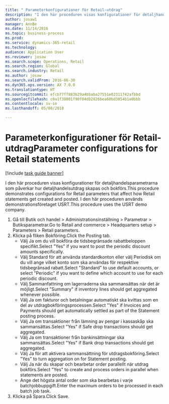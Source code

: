 ```yaml
--- 
title: " Parameterkonfigurationer för Retail-utdrag"
description: "I den här proceduren visas konfigurationer för detaljhandelsparametrarna som påverkar hur detaljhandelsutdrag skapas och bokförs."
author: josaw1
manager: AnnBe
ms.date: 11/14/2016
ms.topic: business-process
ms.prod: 
ms.service: dynamics-365-retail
ms.technology: 
audience: Application User
ms.reviewer: josaw
ms.search.scope: Operations, Retail
ms.search.region: Global
ms.search.industry: Retail
ms.author: josaw
ms.search.validFrom: 2016-06-30
ms.dyn365.ops.version: AX 7.0.0
ms.translationtype: HT
ms.sourcegitcommit: efcb77ff883b29a4bbaba27551e02311742afbbd
ms.openlocfilehash: c0a1f38001f90f04db2826bea60bd3854b1a0bbb
ms.contentlocale: sv-se
ms.lasthandoff: 05/08/2018

---
```

# <a name="parameter-configurations-for-retail-statements"></a><span data-ttu-id="01c22-103"> Parameterkonfigurationer för Retail-utdrag</span><span class="sxs-lookup"><span data-stu-id="01c22-103">Parameter configurations for Retail statements</span></span>

[!include [task guide banner](../includes/task-guide-banner.md)]

<span data-ttu-id="01c22-104">I den här proceduren visas konfigurationer för detaljhandelsparametrarna som påverkar hur detaljhandelsutdrag skapas och bokförs.</span><span class="sxs-lookup"><span data-stu-id="01c22-104">This procedure demonstrates configurations for Retail parameters that affect how Retail statements get created and posted.</span></span> <span data-ttu-id="01c22-105">I den här proceduren används demonstrationsföretaget USRT.</span><span class="sxs-lookup"><span data-stu-id="01c22-105">This procedure uses the USRT demo company.</span></span>

1. <span data-ttu-id="01c22-106">Gå till Butik och handel > Administrationsinställning > Parametrar > Butiksparametrar.</span><span class="sxs-lookup"><span data-stu-id="01c22-106">Go to Retail and commerce > Headquarters setup  > Parameters > Retail parameters.</span></span>
2. <span data-ttu-id="01c22-107">Klicka på fliken Bokföring.</span><span class="sxs-lookup"><span data-stu-id="01c22-107">Click the Posting tab.</span></span>
    * <span data-ttu-id="01c22-108">Välj Ja om du vill bokföra de tidsbegränsade rabattbeloppen specifikt.</span><span class="sxs-lookup"><span data-stu-id="01c22-108">Select "Yes" if you want to post the periodic discount amounts specifically.</span></span>  
    * <span data-ttu-id="01c22-109">Välj Standard för att använda standardkonton eller välj Periodisk om du vill ange vilket konto som ska användas för respektive tidsbegränsad rabatt.</span><span class="sxs-lookup"><span data-stu-id="01c22-109">Select "Standard" to use default accounts, or select "Periodic" if you want to define which account to use for each periodic discount.</span></span>  
    * <span data-ttu-id="01c22-110">Välj Sammanfattning om lagerraderna ska sammansättas när det är möjligt.</span><span class="sxs-lookup"><span data-stu-id="01c22-110">Select "Summary" if inventory lines should get aggregated whenever possible.</span></span>  
    * <span data-ttu-id="01c22-111">Välj Ja om fakturor och betalningar automatiskt ska kvittas som en del av utdragbokföringsprocessen.</span><span class="sxs-lookup"><span data-stu-id="01c22-111">Select "Yes" if Invoices and Payments should get automatically settled as part of the Statement posting process.</span></span>  
    * <span data-ttu-id="01c22-112">Välj Ja om transaktioner från lämning av pengar i kassaskåp ska sammansättas.</span><span class="sxs-lookup"><span data-stu-id="01c22-112">Select "Yes" if Safe drop transactions should get aggregated.</span></span>  
    * <span data-ttu-id="01c22-113">Välj Ja om transaktioner från bankinsättningar ska sammansättas.</span><span class="sxs-lookup"><span data-stu-id="01c22-113">Select "Yes" if Bank drop transactions should get aggregated.</span></span>  
    * <span data-ttu-id="01c22-114">Välj Ja för att aktivera sammansättning för utdragsbokföring.</span><span class="sxs-lookup"><span data-stu-id="01c22-114">Select "Yes" to turn aggregation on for Statement posting.</span></span>  
    * <span data-ttu-id="01c22-115">Välj Ja när du skapar och bearbetar order parallellt när utdrag bokförs.</span><span class="sxs-lookup"><span data-stu-id="01c22-115">Select "Yes" to create and process orders in parallel when statements are posted.</span></span>  
    * <span data-ttu-id="01c22-116">Ange det högsta antal order som ska bearbetas i varje batchjobbuppgift.</span><span class="sxs-lookup"><span data-stu-id="01c22-116">Enter the maximum orders to be processed in each batch job task.</span></span>  
3. <span data-ttu-id="01c22-117">Klicka på Spara.</span><span class="sxs-lookup"><span data-stu-id="01c22-117">Click Save.</span></span>


